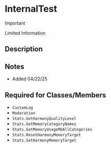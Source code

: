 # InternalTest

> [!IMPORTANT]
> Limited Information

## Description

## Notes
- Added 04/22/25

## Required for Classes/Members
- `CustomLog`
- `Moderation`
- `Stats.GetHarmonyQualityLevel`
- `Stats.GetMemoryCategoryNames`
- `Stats.GetMemoryUsageMbAllCategories`
- `Stats.ResetHarmonyMemoryTarget`
- `Stats.SetHarmonyMemoryTarget`